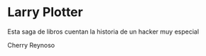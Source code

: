 # Larry Plotter

Esta saga de libros cuentan la historia de un hacker muy especial

Cherry Reynoso

